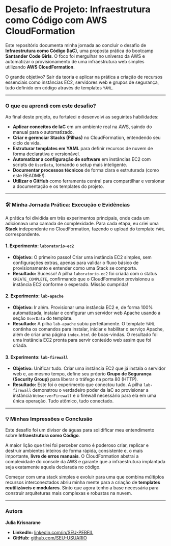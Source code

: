 # Desafio de Projeto: Infraestrutura como Código com AWS CloudFormation

Este repositório documenta minha jornada ao concluir o desafio de **Infraestrutura como Código (IaC)**, uma proposta prática do bootcamp **Santander Code Girls**. O foco foi mergulhar no universo da AWS e automatizar o provisionamento de uma infraestrutura web simples utilizando **AWS CloudFormation**.

O grande objetivo? Sair da teoria e aplicar na prática a criação de recursos essenciais como instâncias EC2, servidores web e grupos de segurança, tudo definido em código através de templates `YAML`.

---

### O que eu aprendi com este desafio?

Ao final deste projeto, eu fortaleci e desenvolvi as seguintes habilidades:

- **Aplicar conceitos de IaC** em um ambiente real na AWS, saindo do manual para o automatizado.
- **Criar e gerenciar Stacks (Pilhas)** no CloudFormation, entendendo seu ciclo de vida.
- **Estruturar templates em YAML** para definir recursos de nuvem de forma declarativa e versionável.
- **Automatizar a configuração de software** em instâncias EC2 com scripts de `UserData`, tornando o setup mais inteligente.
- **Documentar processos técnicos** de forma clara e estruturada (como este README!).
- **Utilizar o GitHub** como ferramenta central para compartilhar e versionar a documentação e os templates do projeto.

---

### 🛠️ Minha Jornada Prática: Execução e Evidências

A prática foi dividida em três experimentos principais, onde cada um adicionava uma camada de complexidade. Para cada etapa, eu criei uma **Stack** independente no CloudFormation, fazendo o upload do template `YAML` correspondente.

#### 1. Experimento: `laboratorio-ec2`
- **Objetivo:** O primeiro passo! Criar uma instância EC2 simples, sem configurações extras, apenas para validar o fluxo básico de provisionamento e entender como uma Stack se comporta.
- **Resultado:** Sucesso! A pilha `laboratorio-ec2` foi criada com o status `CREATE_COMPLETE`, confirmando que o CloudFormation provisionou a instância EC2 conforme o esperado. Missão cumprida!

#### 2. Experimento: `lab-apache`
- **Objetivo:** Ir além. Provisionar uma instância EC2 e, de forma 100% automatizada, instalar e configurar um servidor web Apache usando a seção `UserData` do template.
- **Resultado:** A pilha `lab-apache` subiu perfeitamente. O template `YAML` continha os comandos para instalar, iniciar e habilitar o serviço Apache, além de criar uma página `index.html` de boas-vindas. O resultado foi uma instância EC2 pronta para servir conteúdo web assim que foi criada.

#### 3. Experimento: `lab-firewall`
- **Objetivo:** Unificar tudo. Criar uma instância EC2 que já instala o servidor web e, ao mesmo tempo, define seu próprio **Grupo de Segurança (Security Group)** para liberar o tráfego na porta 80 (HTTP).
- **Resultado:** Este foi o experimento que conectou tudo. A pilha `lab-firewall` demonstrou o verdadeiro poder da IaC ao provisionar a instância `WebserverFirewall` e o firewall necessário para ela em uma única operação. Tudo atômico, tudo conectado.

---

### 💡 Minhas Impressões e Conclusão

Este desafio foi um divisor de águas para solidificar meu entendimento sobre **Infraestrutura como Código**.

A maior lição que tirei foi perceber como é poderoso criar, replicar e destruir ambientes inteiros de forma rápida, consistente e, o mais importante, **livre de erros manuais**. O CloudFormation abstrai a complexidade do console da AWS e garante que a infraestrutura implantada seja exatamente aquela declarada no código.

Começar com uma stack simples e evoluir para uma que combina múltiplos recursos interconectados abriu minha mente para a criação de **templates reutilizáveis e modulares**. Sinto que agora tenho a base necessária para construir arquiteturas mais complexas e robustas na nuvem.

---

### Autora

**Julia Krisnarane**

- **LinkedIn:** [linkedin.com/in/SEU-PERFIL](https://www.linkedin.com/in/julia-krisnarane-moraes-410417345)
- **GitHub:** [github.com/SEU-USUARIO](https://github.com/krisnarane)

